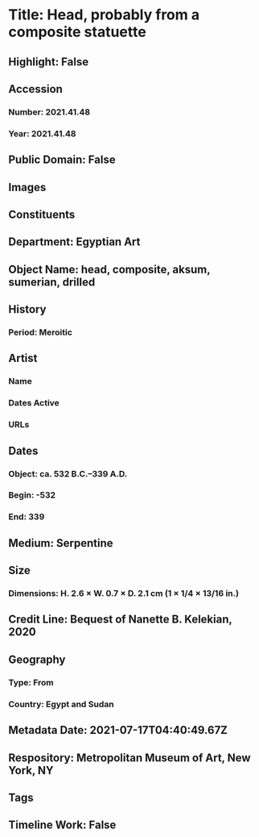 # Title: Head, probably from a composite statuette
## Highlight: False
## Accession
### Number: 2021.41.48
### Year: 2021.41.48
## Public Domain: False
## Images
## Constituents
## Department: Egyptian Art
## Object Name: head, composite, aksum, sumerian, drilled
## History
### Period: Meroitic
## Artist
### Name
### Dates Active
### URLs
## Dates
### Object: ca. 532 B.C.–339 A.D.
### Begin: -532
### End: 339
## Medium: Serpentine
## Size
### Dimensions: H. 2.6 × W. 0.7 × D. 2.1 cm (1 × 1/4 × 13/16 in.)
## Credit Line: Bequest of Nanette B. Kelekian, 2020
## Geography
### Type: From
### Country: Egypt and Sudan
## Metadata Date: 2021-07-17T04:40:49.67Z
## Respository: Metropolitan Museum of Art, New York, NY
## Tags
## Timeline Work: False